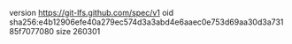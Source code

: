 version https://git-lfs.github.com/spec/v1
oid sha256:e4b12906efe40a279ec574d3a3abd4e6aaec0e753d69aa30d3a73185f7077080
size 260301
